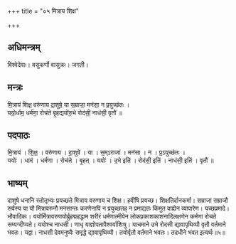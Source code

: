 +++
title = "०५ मित्राय शिक्ष"

+++
## अधिमन्त्रम्
विश्वेदेवाः। वसुकर्णो वासुक्रः। जगती।

## मन्त्रः
मि॒त्राय॑ शिक्ष॒ वरु॑णाय दा॒शुषे॒ या स॒म्राजा॒ मन॑सा॒ न प्र॒युच्छ॑तः ।  
ययो॒र्धाम॒ धर्म॑णा॒ रोच॑ते बृ॒हद्ययो॑रु॒भे रोद॑सी॒ नाध॑सी॒ वृतौ॑ ॥

## पदपाठः
मि॒त्राय॑ । शि॒क्ष॒ । वरु॑णाय । दा॒शुषे॑ । या । स॒म्ऽराजा॑ । मन॑सा । न । प्र॒ऽयुच्छ॑तः ।  
ययोः॑ । धाम॑ । धर्म॑णा । रोच॑ते । बृ॒हत् । ययोः॑ । उ॒भे इति॑ । रोद॑सी॒ इति॑ । नाध॑सी॒ इति॑ । वृतौ॑ ॥

## भाष्यम्
दाशुषे धनानि स्तोतृभ्यः प्रयच्छते मित्राय वरुणाय च शिक्ष। हवींषि प्रयच्छ। शिक्षतिर्दानकर्मा। सम्राजा सम्राजौ सर्वस्य या यौ मित्रावरुनौ मनसान्तः करणेनापि न प्रयुच्छतह् न प्रमाद्यतः किमुत वाह्येन व्यापारेण। यच्छप्रमादे। भौवादिकः। ययोर्मित्रावरुणयोर्ब्रुहद्महद्धाम शरीरं धर्मणात्मीयेन लोकप्रकाशकाशनादिलक्षणेन कर्मणा रोचते सम्यग्दीप्यते। ययोश्च नाधसी। णाधृ याज्ञोपतापैश्वर्याशिःषु। याचमाने उभे रोदसी द्यावापृथिव्यौ वृतौ वर्तमाने भवतः। यद्वा। नाधसी देवमनुष्यैः समृद्धे द्यावापृथिव्यौ। तयोर्वृतौ वर्तमाने भवतः। तदधीने भवत इत्यर्थः॥५॥